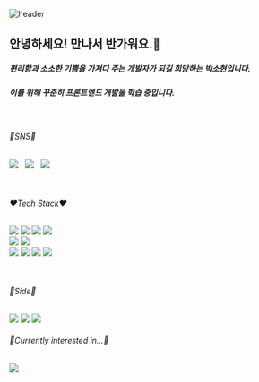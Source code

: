 ![header](https://capsule-render.vercel.app/api?type=waving&color=timeGradient&height=250&section=header&text=I'm%20Sohyun&animation=fadeIn&fontSize=80&fontAlignY=40)

## 안녕하세요! 만나서 반가워요.👋
##### 편리함과 소소한 기쁨을 가져다 주는 개발자가 되길 희망하는 박소현입니다.
##### 이를 위해 꾸준히 프론트엔드 개발을 학습 중입니다. 

<br>

###### 💙SNS💙
 <a href="https://doridori-samsam.tistory.com/" target="_blank"><img src="https://img.shields.io/badge/-DevBlog-%23000000?style=flat-square&logo=tistory"/></a>&nbsp;&nbsp;&nbsp;<a href="https://doridori-samsam.tistory.com/" target="_blank"><img src="https://img.shields.io/badge/-facebook-blue?style=flat-square&logo=facebook&logoColor=white"/></a>&nbsp;&nbsp;&nbsp;<a href="https://www.instagram.com/sohyunii_sohoney/" target="_blank"><img src="https://img.shields.io/badge/-Instagram-%23E4405F?style=flat-square&logo=instagram&logoColor=white"/></a>

<br>

###### ❤Tech Stack❤
<img src="https://img.shields.io/badge/HTML-%23E34F26?style=for-the-badge&logo=html5&logoColor=white">&nbsp;<img src="https://img.shields.io/badge/CSS-%231572B6?style=for-the-badge&logo=css3&logoColor=white">&nbsp;<img src="https://img.shields.io/badge/JavaScript-%23F7DF1E?style=for-the-badge&logo=javascript&logoColor=white">&nbsp;<img src="https://img.shields.io/badge/React-%2361DAFB?style=for-the-badge&logo=react&logoColor=white">&nbsp;
<br>
<img src="https://img.shields.io/badge/Node.js-%23339933?style=for-the-badge&logo=node.js&logoColor=white">&nbsp;<img src="https://img.shields.io/badge/Vite-%23646CFF?style=for-the-badge&logo=vite&logoColor=white">
<br>
<img src="https://img.shields.io/badge/Sass-%23CC6699?style=for-the-badge&logo=sass&logoColor=white">&nbsp;<img src="https://img.shields.io/badge/Tailwind-%2306B6D4?style=for-the-badge&logo=tailwind css&logoColor=white">&nbsp;<img src="https://img.shields.io/badge/Bootstrap-%237952B3?style=for-the-badge&logo=bootstrap&logoColor=white">&nbsp;<img src="https://img.shields.io/badge/MUI-%23007FFF?style=for-the-badge&logo=mui&logoColor=white">&nbsp;

<br>

###### 🧡Side🧡
<img src="https://img.shields.io/badge/Git-%23F05032?style=for-the-badge&logo=git&logoColor=white">&nbsp;<img src="https://img.shields.io/badge/Notion-%23000000?style=for-the-badge&logo=notion&logoColor=white">&nbsp;<img src="https://img.shields.io/badge/Slack-%234A154B?style=for-the-badge&logo=slack&logoColor=white">&nbsp;
<br>

###### 💜Currently interested in...💜
<img src="https://img.shields.io/badge/-TypeScript-%233178C6?style=flat-square&logo=typescript&logoColor=white"/>
